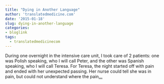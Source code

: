 ```yaml
---
title: "Dying in Another Language"
author: 'translatedmedicine.com'
date: '2015-01-18'
slug: dying-in-another-language
categories:
- bloglink
tags:
  - translatedmedicinecom
---
```


During one overnight in the intensive care unit, I took care of 2 patients: one was Polish speaking, who I will call Peter, and the other was Spanish speaking, who I will call Teresa. For Teresa, the night started off with pain and ended with her unexpected passing. Her nurse could tell she was in pain, but could not understand where the pain[... <i class="fas fa-external-link-alt"></i>](https://translatedmedicine.netlify.com/post/dying-in-another-language/)

